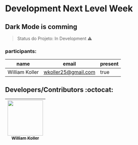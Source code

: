# Development Next Level Week 

## Dark Mode is comming

> Status do Projeto: In Development :warning:

### participants: 
|name|email|present|
| -------- | -------- | --------
|William Koller|wkoller25@gmail.com|true

## Developers/Contributors :octocat:


| [<img src="https://avatars2.githubusercontent.com/u/37092943?s=400&u=aeb659355263c064e78242debb0bd6de5266bbdf&v=4" width=115><br><sub>William Koller</sub>](https://github.com/Diana-ops) | 
| :---: | 